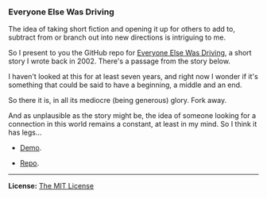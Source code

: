 ### Everyone Else Was Driving

The idea of taking short fiction and opening it up for others to add to, subtract from or branch out into new directions is intriguing to me.

So I present to you the GitHub repo for [Everyone Else Was Driving](https://github.com/chrislkeller/Everyone-Else-Was-Driving), a short story I wrote back in 2002. There's a passage from the story below.

I haven't looked at this for at least seven years, and right now I wonder if it's something that could be said to have a beginning, a middle and an end.

So there it is, in all its mediocre (being generous) glory. Fork away.

And as unplausible as the story might be, the idea of someone looking for a connection in this world remains a constant, at least in my mind. So I think it has legs...

- [Demo](http://www.projects.chrislkeller.com/ft-as-highcharts-datasource).

- [Repo](https://github.com/chrislkeller/Everyone-Else-Was-Driving).

----

**License:** [The MIT License](http://opensource.org/licenses/MIT)